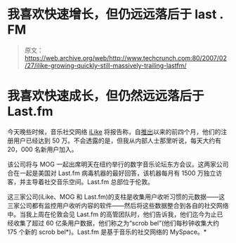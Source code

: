 # 我喜欢快速增长，但仍远远落后于 last . FM

> 原文：<https://web.archive.org/web/http://www.techcrunch.com:80/2007/02/27/ilike-growing-quickly-still-massively-trailing-lastfm/>

# 我喜欢快速成长，但仍然远远落后于 Last.fm

 [](https://web.archive.org/web/20220517235644/http://www.ilike.com/) 今天晚些时候，音乐社交网络 [iLike](https://web.archive.org/web/20220517235644/http://www.ilike.com/) 将报告称，自[推出](https://web.archive.org/web/20220517235644/http://www.beta.techcrunch.com/2006/10/24/ilike-brings-free-indy-music-to-itunes-recommendations/)以来的前四个月，他们的注册用户已经达到 50 万。不会透露的是，但我从内部人士那里听说，每天大约有 20，000 名新用户加入。

该公司将与 MOG 一起出席明天在纽约举行的数字音乐论坛东方会议。这两家公司合在一起是美国对 Last.fm 病毒机器的最好回答，该机器每月有 1500 万独立访客，并主导着社交音乐空间。Last.fm 总部位于伦敦。

这三家公司(iLike、MOG 和 Last.fm)的支柱是收集用户收听习惯的元数据——这三家公司都有监控用户收听内容的软件——然后将这些数据整合到各自的社交网络中。当我上周在伦敦会见 Last.fm 的高管团队时，他们告诉我，他们迄今为止已经收集了超过 60 亿条用户数据，他们称之为“scrob bel”(他们每秒钟收集大约 175 个新的 scrob bel*)。Last.fm 是基于音乐的社交网络的 MySpace。*